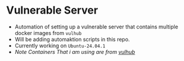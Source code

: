 # Vulnerable Server
- Automation of setting up a vulnerable server that contains multiple docker images from `vulhub`
- Will be adding automaktion scripts in this repo.
- Currently working on `Ubuntu-24.04.1`
- _Note Containers That i am using are from [vulhub](https://github.com/vulhub/vulhub)_
